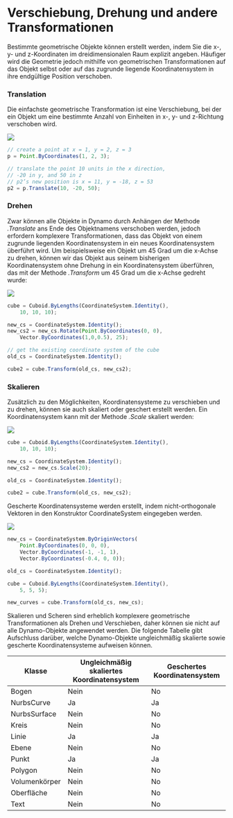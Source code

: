 # Verschiebung, Drehung und andere Transformationen

Bestimmte geometrische Objekte können erstellt werden, indem Sie die x-, y- und z-Koordinaten im dreidimensionalen Raum explizit angeben. Häufiger wird die Geometrie jedoch mithilfe von geometrischen Transformationen auf das Objekt selbst oder auf das zugrunde liegende Koordinatensystem in ihre endgültige Position verschoben.

### Translation

Die einfachste geometrische Transformation ist eine Verschiebung, bei der ein Objekt um eine bestimmte Anzahl von Einheiten in x-, y- und z-Richtung verschoben wird.

![](../images/8-2/5/Transformations\_01.png)

```js
// create a point at x = 1, y = 2, z = 3
p = Point.ByCoordinates(1, 2, 3);

// translate the point 10 units in the x direction,
// -20 in y, and 50 in z
// p2’s new position is x = 11, y = -18, z = 53
p2 = p.Translate(10, -20, 50);
```

### Drehen

Zwar können alle Objekte in Dynamo durch Anhängen der Methode _.Translate_ ans Ende des Objektnamens verschoben werden, jedoch erfordern komplexere Transformationen, dass das Objekt von einem zugrunde liegenden Koordinatensystem in ein neues Koordinatensystem überführt wird. Um beispielsweise ein Objekt um 45 Grad um die x-Achse zu drehen, können wir das Objekt aus seinem bisherigen Koordinatensystem ohne Drehung in ein Koordinatensystem überführen, das mit der Methode _.Transform_ um 45 Grad um die x-Achse gedreht wurde:

![](../images/8-2/5/Transformations\_02.png)

```js
cube = Cuboid.ByLengths(CoordinateSystem.Identity(),
    10, 10, 10);

new_cs = CoordinateSystem.Identity();
new_cs2 = new_cs.Rotate(Point.ByCoordinates(0, 0),
    Vector.ByCoordinates(1,0,0.5), 25);

// get the existing coordinate system of the cube
old_cs = CoordinateSystem.Identity();

cube2 = cube.Transform(old_cs, new_cs2);
```

### Skalieren

Zusätzlich zu den Möglichkeiten, Koordinatensysteme zu verschieben und zu drehen, können sie auch skaliert oder geschert erstellt werden. Ein Koordinatensystem kann mit der Methode _.Scale_ skaliert werden:

![](../images/8-2/5/Transformations\_03.png)

```js
cube = Cuboid.ByLengths(CoordinateSystem.Identity(),
    10, 10, 10);

new_cs = CoordinateSystem.Identity();
new_cs2 = new_cs.Scale(20);

old_cs = CoordinateSystem.Identity();

cube2 = cube.Transform(old_cs, new_cs2);
```

Gescherte Koordinatensysteme werden erstellt, indem nicht-orthogonale Vektoren in den Konstruktor CoordinateSystem eingegeben werden.

![](../images/8-2/5/Transformations\_04.png)

```js
new_cs = CoordinateSystem.ByOriginVectors(
    Point.ByCoordinates(0, 0, 0),
	Vector.ByCoordinates(-1, -1, 1),
	Vector.ByCoordinates(-0.4, 0, 0));

old_cs = CoordinateSystem.Identity();

cube = Cuboid.ByLengths(CoordinateSystem.Identity(),
    5, 5, 5);

new_curves = cube.Transform(old_cs, new_cs);
```

Skalieren und Scheren sind erheblich komplexere geometrische Transformationen als Drehen und Verschieben, daher können sie nicht auf alle Dynamo-Objekte angewendet werden. Die folgende Tabelle gibt Aufschluss darüber, welche Dynamo-Objekte ungleichmäßig skalierte sowie gescherte Koordinatensysteme aufweisen können.

| Klasse | Ungleichmäßig skaliertes Koordinatensystem | Geschertes Koordinatensystem |
| ------------ | ------------------------------------- | ------------------------ |
| Bogen | Nein | No |
| NurbsCurve | Ja | Ja |
| NurbsSurface | Nein | No |
| Kreis | Nein | No |
| Linie | Ja | Ja |
| Ebene | Nein | No |
| Punkt | Ja | Ja |
| Polygon | Nein | No |
| Volumenkörper | Nein | No |
| Oberfläche | Nein | No |
| Text | Nein | No |
